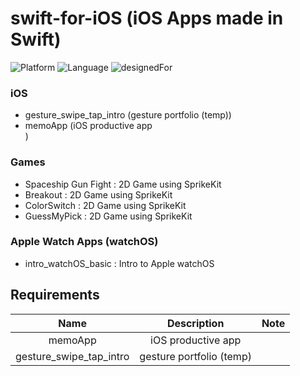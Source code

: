 # swift-for-iOS (iOS Apps made in Swift)

![Platform](https://img.shields.io/badge/platform-iOS-silver.svg)
![Language](https://img.shields.io/badge/language-Swift%204.2%20and%20%2B-orange.svg)
![designedFor](https://img.shields.io/badge/designed%20for-iPhone%20X%20and%20%2B-green.svg)

### iOS
* gesture_swipe_tap_intro (gesture portfolio (temp))
* memoApp (iOS productive app <br>)
  
### Games
* Spaceship Gun Fight               : 2D Game using SprikeKit <br>
* Breakout                          : 2D Game using SprikeKit <br>
* ColorSwitch	                      : 2D Game using SprikeKit <br>
* GuessMyPick	                      : 2D Game using SprikeKit <br>
  
### Apple Watch Apps (watchOS)
* intro_watchOS_basic	              : Intro to Apple watchOS <br>




## Requirements
|Name|Description|Note|
|:----:|:----:|:----:|
memoApp|iOS productive app||
|gesture_swipe_tap_intro|gesture portfolio (temp)||
